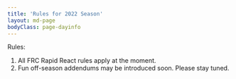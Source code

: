 ```yaml
---
title: 'Rules for 2022 Season'
layout: md-page
bodyClass: page-dayinfo
---
```


Rules:
1. All FRC Rapid React rules apply at the moment.
2. Fun off-season addendums may be introduced soon. Please stay tuned.


